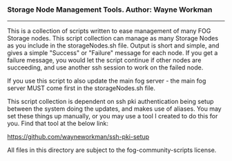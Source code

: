 ### Storage Node Management Tools.  Author: Wayne Workman
---


This is a collection of scripts written to ease management of many FOG Storage nodes. This script collection can manage as many Storage Nodes as you include in the storageNodes.sh file. Output is short and simple, and gives a simple "Success" or "Failure" message for each node. If you get a failure message, you would let the script continue if other nodes are succeeding, and use another ssh session to work on the failed node.

If you use this script to also update the main fog server - the main fog server MUST come first in the storageNodes.sh file.

This script collection is dependent on ssh pki authentication being setup between the system doing the updates, and makes use of aliases. You may set these things up manually, or you may use a tool I created to do this for you. Find that tool at the below link:

https://github.com/wayneworkman/ssh-pki-setup

All files in this directory are subject to the fog-community-scripts license.
